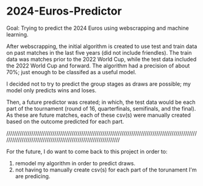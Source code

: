 # 2024-Euros-Predictor
Goal: Trying to predict the 2024 Euros using webscrapping and machine learning.

After webscrapping, the initial algorithm is created to use test and train data on past matches in the last five years (did not include friendles). The train data was matches prior to the 2022 World Cup, while the test data included the 2022 World Cup and forward. The algorithm had a precision of about 70%; just enough to be classifed as a useful model.

I decided not to try to predict the group stages as draws are possible; my model only predicts wins and loses. 

Then, a future predictor was created; in which, the test data would be each part of the tournament (round of 16, quarterfinals, semifinals, and the final). As these are future matches, each of these csv(s) were manually created based on the outcome predicted for each part.

//////////////////////////////////////////////////////////////////////////////////////////////////////////////////////////////////////////////////////////////

For the future, I do want to come back to this project in order to:
1. remodel my algorithm in order to predict draws.
2. not having to manually create csv(s) for each part of the torunament I'm are predicing.
